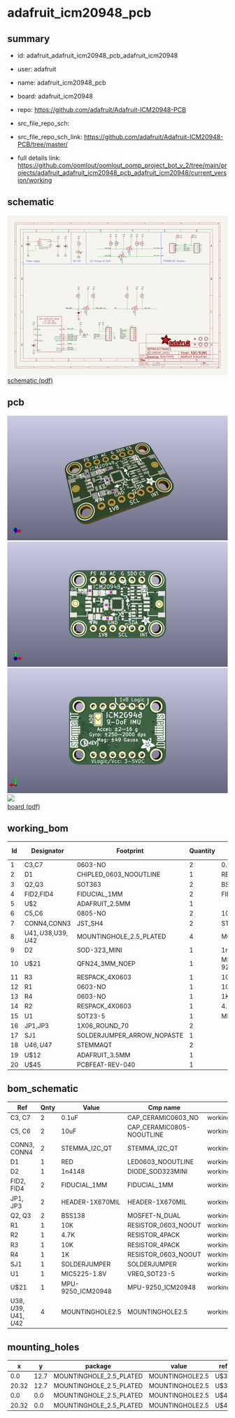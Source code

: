 # adafruit_icm20948_pcb
 
## summary 
* id: adafruit_adafruit_icm20948_pcb_adafruit_icm20948
* user: adafruit
* name: adafruit_icm20948_pcb
* board: adafruit_icm20948
* repo: https://github.com/adafruit/Adafruit-ICM20948-PCB



* src_file_repo_sch: 
* src_file_repo_sch_link: https://github.com/adafruit/Adafruit-ICM20948-PCB/tree/master/
* full details link: https://github.com/oomlout/oomlout_oomp_project_bot_v_2/tree/main/projects/adafruit_adafruit_icm20948_pcb_adafruit_icm20948/current_version/working  

## schematic  
![](working_schematic_600.png)  
[schematic (pdf)](working_schematic.pdf) 






















## pcb  
![](working_3d_600.png) 
![](working_3d_front_600.png)  
![](working_3d_back_600.png)  
![](working_600.png)  
[board (pdf)](working.pdf)  

## working_bom
| Id | Designator | Footprint | Quantity | Designation | Supplier and ref |  | None | 
| --- | --- | --- | --- | --- | --- | --- | --- | 
| 1 | C3,C7 | 0603-NO | 2 | 0.1uF |  |  | [''] | 
| 2 | D1 | CHIPLED_0603_NOOUTLINE | 1 | RED |  |  | [''] | 
| 3 | Q2,Q3 | SOT363 | 2 | BSS138 |  |  | [''] | 
| 4 | FID2,FID4 | FIDUCIAL_1MM | 2 | FIDUCIAL_1MM |  |  | [''] | 
| 5 | U$2 | ADAFRUIT_2.5MM | 1 |  |  |  | [''] | 
| 6 | C5,C6 | 0805-NO | 2 | 10uF |  |  | [''] | 
| 7 | CONN4,CONN3 | JST_SH4 | 2 | STEMMA_I2C_QT |  |  | [''] | 
| 8 | U$41,U$38,U$39,U$42 | MOUNTINGHOLE_2.5_PLATED | 4 | MOUNTINGHOLE2.5 |  |  | [''] | 
| 9 | D2 | SOD-323_MINI | 1 | 1n4148 |  |  | [''] | 
| 10 | U$21 | QFN24_3MM_NOEP | 1 | MPU-9250_ICM20948 |  |  | [''] | 
| 11 | R3 | RESPACK_4X0603 | 1 | 10K |  |  | [''] | 
| 12 | R1 | 0603-NO | 1 | 10K |  |  | [''] | 
| 13 | R4 | 0603-NO | 1 | 1K |  |  | [''] | 
| 14 | R2 | RESPACK_4X0603 | 1 | 4.7K |  |  | [''] | 
| 15 | U1 | SOT23-5 | 1 | MIC5225-1.8V |  |  | [''] | 
| 16 | JP1,JP3 | 1X06_ROUND_70 | 2 |  |  |  | [''] | 
| 17 | SJ1 | SOLDERJUMPER_ARROW_NOPASTE | 1 |  |  |  | [''] | 
| 18 | U$46,U$47 | STEMMAQT | 2 |  |  |  | [''] | 
| 19 | U$12 | ADAFRUIT_3.5MM | 1 |  |  |  | [''] | 
| 20 | U$45 | PCBFEAT-REV-040 | 1 |  |  |  | [''] | 


## bom_schematic
| Ref | Qnty | Value | Cmp name | Footprint | Description | Vendor | DNP | 
| --- | --- | --- | --- | --- | --- | --- | --- | 
| C3, C7 | 2 | 0.1uF | CAP_CERAMIC0603_NO | working:0603-NO |  |  |  | 
| C5, C6 | 2 | 10uF | CAP_CERAMIC0805-NOOUTLINE | working:0805-NO |  |  |  | 
| CONN3, CONN4 | 2 | STEMMA_I2C_QT | STEMMA_I2C_QT | working:JST_SH4 |  |  |  | 
| D1 | 1 | RED | LED0603_NOOUTLINE | working:CHIPLED_0603_NOOUTLINE |  |  |  | 
| D2 | 1 | 1n4148 | DIODE_SOD323MINI | working:SOD-323_MINI |  |  |  | 
| FID2, FID4 | 2 | FIDUCIAL_1MM | FIDUCIAL_1MM | working:FIDUCIAL_1MM |  |  |  | 
| JP1, JP3 | 2 | HEADER-1X670MIL | HEADER-1X670MIL | working:1X06_ROUND_70 |  |  |  | 
| Q2, Q3 | 2 | BSS138 | MOSFET-N_DUAL | working:SOT363 |  |  |  | 
| R1 | 1 | 10K | RESISTOR_0603_NOOUT | working:0603-NO |  |  |  | 
| R2 | 1 | 4.7K | RESISTOR_4PACK | working:RESPACK_4X0603 |  |  |  | 
| R3 | 1 | 10K | RESISTOR_4PACK | working:RESPACK_4X0603 |  |  |  | 
| R4 | 1 | 1K | RESISTOR_0603_NOOUT | working:0603-NO |  |  |  | 
| SJ1 | 1 | SOLDERJUMPER | SOLDERJUMPER | working:SOLDERJUMPER_ARROW_NOPASTE |  |  |  | 
| U1 | 1 | MIC5225-1.8V | VREG_SOT23-5 | working:SOT23-5 |  |  |  | 
| U$21 | 1 | MPU-9250_ICM20948 | MPU-9250_ICM20948 | working:QFN24_3MM_NOEP |  |  |  | 
| U$38, U$39, U$41, U$42 | 4 | MOUNTINGHOLE2.5 | MOUNTINGHOLE2.5 | working:MOUNTINGHOLE_2.5_PLATED |  |  |  | 


## mounting_holes
| x | y | package | value | ref | size | 
| --- | --- | --- | --- | --- | --- | 
| 0.0 | 12.7 | MOUNTINGHOLE_2.5_PLATED | MOUNTINGHOLE2.5 | U$38 | m3 | 
| 20.32 | 12.7 | MOUNTINGHOLE_2.5_PLATED | MOUNTINGHOLE2.5 | U$39 | m3 | 
| 0.0 | 0.0 | MOUNTINGHOLE_2.5_PLATED | MOUNTINGHOLE2.5 | U$41 | m3 | 
| 20.32 | 0.0 | MOUNTINGHOLE_2.5_PLATED | MOUNTINGHOLE2.5 | U$42 | m3 | 


